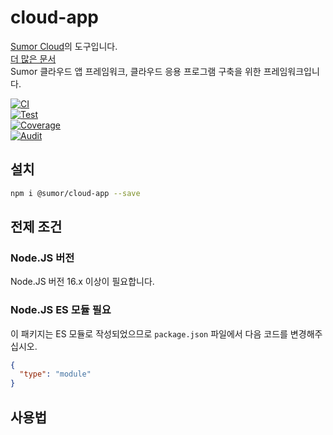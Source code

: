 # cloud-app

[Sumor Cloud](https://sumor.cloud)의 도구입니다.  
[더 많은 문서](https://sumor.cloud/cloud-app)  
Sumor 클라우드 앱 프레임워크, 클라우드 응용 프로그램 구축을 위한 프레임워크입니다.

[![CI](https://github.com/sumor-cloud/cloud-app/actions/workflows/ci.yml/badge.svg)](https://github.com/sumor-cloud/cloud-app/actions/workflows/ci.yml)  
[![Test](https://github.com/sumor-cloud/cloud-app/actions/workflows/ut.yml/badge.svg)](https://github.com/sumor-cloud/cloud-app/actions/workflows/ut.yml)  
[![Coverage](https://github.com/sumor-cloud/cloud-app/actions/workflows/coverage.yml/badge.svg)](https://github.com/sumor-cloud/cloud-app/actions/workflows/coverage.yml)  
[![Audit](https://github.com/sumor-cloud/cloud-app/actions/workflows/audit.yml/badge.svg)](https://github.com/sumor-cloud/cloud-app/actions/workflows/audit.yml)

## 설치

```bash
npm i @sumor/cloud-app --save
```

## 전제 조건

### Node.JS 버전

Node.JS 버전 16.x 이상이 필요합니다.

### Node.JS ES 모듈 필요

이 패키지는 ES 모듈로 작성되었으므로
`package.json` 파일에서 다음 코드를 변경해주십시오.

```json
{
  "type": "module"
}
```

## 사용법

